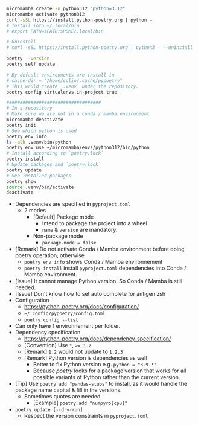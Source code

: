
```bash
micromamba create -n python312 "python=3.12"
micromamba activate python312
curl -sSL https://install.python-poetry.org | python -
# Install into ~/.local/bin
# export PATH=$PATH:$HOME/.local/bin

# Uninstall
# curl -sSL https://install.python-poetry.org | python3 - --uninstall

poetry --version
poetry self update

# By default environments are install in
# cache-dir = "/home/colin/.cache/pypoetry"
# This would create `.venv` under the repository.
poetry config virtualenvs.in-project true

###################################
# In a repository
# Make sure we are not in a conda / mamba environment
micromamba deactivate
poetry init
# See which python is used
poetry env info
ls -alh .venv/bin/python
poetry env use ~/micromamba/envs/python312/bin/python
# Install according to `poetry.lock`
poetry install
# Update packages and `poetry.lock`
poetry update
# See installed packages
poetry show
source .venv/bin/activate
deactivate
```


- Dependencies are specified in `pyproject.toml`
    - 2 modes
        - [Default] Package mode
            - Intend to package the project into a wheel
            - `name` & `version` are mandatory.
        - Non-package mode
            - `package-mode = false`
- [Remark] Do not activate Conda / Mamba environment before doing poetry operation, otherwise
    - `poetry env info` shows Conda / Mamba environnement
    - `poetry install` install `pyproject.toml` dependencies into Conda / Mamba environment.
- [Issue] It cannot manage Python version. So Conda / Mamba is still needed.
- [Issue] Don't know how to set auto complete for antigen zsh
- Configuration
    - <https://python-poetry.org/docs/configuration/>
    - `~/.config/pypoetry/config.toml`
    - `poetry config --list`
- Can only have 1 environnement per folder.
- Dependency specification
    - <https://python-poetry.org/docs/dependency-specification/>
    - [Convention] Use `*`, `>= 1.2`
    - [Remark] `1.2` would not update to `1.2.3`
    - [Remark] Python version is dependencies as well
        - Better to fix Python version e.g. `python = "3.9.*"`
        - Because *poetry* looks for a package version that works for all possible variants of Python rather than the current version.
- [Tip] Use `poetry add "pandas-stubs"` to install, as it would handle the package name capital & fill in the versions.
    - Sometimes quotes are needed
        - [Example] `poetry add "numpyro[cpu]"`
- `poetry update [--dry-run]`
    - Respect the version constraints in `pyproject.toml`
